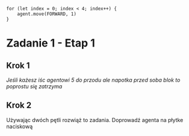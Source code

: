```blocks
for (let index = 0; index < 4; index++) {
    agent.move(FORWARD, 1)
}
```
# Zadanie 1 - Etap 1
## Krok 1

*Jeśli każesz iśc agentowi 5 do przodu ale napotka przed soba blok to poprostu się zatrzyma* <br>
## Krok 2
Używając dwóch pętli rozwiąż to zadania. Doprowadź agenta na płytke naciskową
